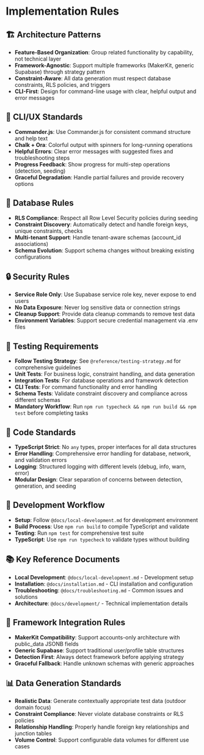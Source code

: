 # Implementation Rules

## 🏗️ Architecture Patterns
- **Feature-Based Organization**: Group related functionality by capability, not technical layer
- **Framework-Agnostic**: Support multiple frameworks (MakerKit, generic Supabase) through strategy pattern
- **Constraint-Aware**: All data generation must respect database constraints, RLS policies, and triggers
- **CLI-First**: Design for command-line usage with clear, helpful output and error messages

## 🎨 CLI/UX Standards
- **Commander.js**: Use Commander.js for consistent command structure and help text
- **Chalk + Ora**: Colorful output with spinners for long-running operations
- **Helpful Errors**: Clear error messages with suggested fixes and troubleshooting steps
- **Progress Feedback**: Show progress for multi-step operations (detection, seeding)
- **Graceful Degradation**: Handle partial failures and provide recovery options

## 💾 Database Rules  
- **RLS Compliance**: Respect all Row Level Security policies during seeding
- **Constraint Discovery**: Automatically detect and handle foreign keys, unique constraints, checks
- **Multi-tenant Support**: Handle tenant-aware schemas (account_id associations)
- **Schema Evolution**: Support schema changes without breaking existing configurations

## 🔒 Security Rules
- **Service Role Only**: Use Supabase service role key, never expose to end users
- **No Data Exposure**: Never log sensitive data or connection strings
- **Cleanup Support**: Provide data cleanup commands to remove test data
- **Environment Variables**: Support secure credential management via .env files

## 🧪 Testing Requirements
- **Follow Testing Strategy**: See `@reference/testing-strategy.md` for comprehensive guidelines
- **Unit Tests**: For business logic, constraint handling, and data generation
- **Integration Tests**: For database operations and framework detection  
- **CLI Tests**: For command functionality and error handling
- **Schema Tests**: Validate constraint discovery and compliance across different schemas
- **Mandatory Workflow**: Run `npm run typecheck && npm run build && npm test` before completing tasks

## 📝 Code Standards
- **TypeScript Strict**: No `any` types, proper interfaces for all data structures
- **Error Handling**: Comprehensive error handling for database, network, and validation errors
- **Logging**: Structured logging with different levels (debug, info, warn, error)
- **Modular Design**: Clear separation of concerns between detection, generation, and seeding

## 🚀 Development Workflow
- **Setup**: Follow `@docs/local-development.md` for development environment
- **Build Process**: Use `npm run build` to compile TypeScript and validate
- **Testing**: Run `npm test` for comprehensive test suite
- **TypeScript**: Use `npm run typecheck` to validate types without building

## 📚 Key Reference Documents
- **Local Development**: `@docs/local-development.md` - Development setup
- **Installation**: `@docs/installation.md` - CLI installation and configuration
- **Troubleshooting**: `@docs/troubleshooting.md` - Common issues and solutions
- **Architecture**: `@docs/development/` - Technical implementation details

## 🔄 Framework Integration Rules
- **MakerKit Compatibility**: Support accounts-only architecture with public_data JSONB fields
- **Generic Supabase**: Support traditional user/profile table structures  
- **Detection First**: Always detect framework before applying strategy
- **Graceful Fallback**: Handle unknown schemas with generic approaches

## 📊 Data Generation Standards
- **Realistic Data**: Generate contextually appropriate test data (outdoor domain focus)
- **Constraint Compliance**: Never violate database constraints or RLS policies
- **Relationship Handling**: Properly handle foreign key relationships and junction tables
- **Volume Control**: Support configurable data volumes for different use cases 